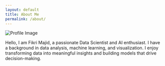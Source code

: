 ```yaml
---
layout: default
title: About Me
permalink: /about/
---
```


<div class="about-me">
    <div class="profile-image">
        <img src="{{ '/images/profpic.jpg' | relative_url }}" alt="Profile Image">
    </div>
    <div class="description">
        <p>Hello, I am Fikri Majid, a passionate Data Scientist and AI enthusiast. I have a background in data analysis, machine learning, and visualization. I enjoy transforming data into meaningful insights and building models that drive decision-making.
    </div>
</div>